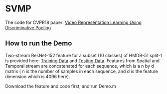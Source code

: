 # SVMP
The code for CVPR18 paper: [Video Representation Learning Using Discriminative Pooling](https://arxiv.org/pdf/1803.10628.pdf)
## How to run the Demo
Two-stream ResNet-152 feature for a subset (10 classes) of HMDB-51 split-1 is provided here: [Training Data](https://drive.google.com/open?id=1hLWDpq0v0r29s1Pd_-3xSXtLgVD9tkCT) and [Testing Data](https://drive.google.com/file/d/1wD4gv0or4nxlkm68DNYu9wvAdRAOmD7t/view?usp=sharing). Features from Spatial and Temporal stream are concatenated for each sequence, which is a n by d matrix ( n is the number of samples in each sequence, and d is the feature dimension which is 4096 here). 

Download the feature and code first, and run Demo.m
